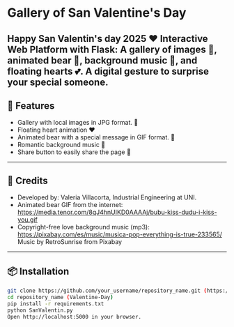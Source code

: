 # Gallery of San Valentine's Day
**Happy San Valentin's day 2025 ❤️**
Interactive Web Platform with Flask: A gallery of images 📸, animated bear 🧸, background music 🎵, and floating hearts 💕. A digital gesture to surprise your special someone.
---

## 🚀 Features
- Gallery with local images in JPG format. 📸
- Floating heart animation ❤️
- Animated bear with a special message in GIF format. 🧸
- Romantic background music 🎵
- Share button to easily share the page 🔗

---

## 💌 Credits
- Developed by: Valeria Villacorta, Industrial Engineering at UNI.
- Animated bear GIF from the internet: https://media.tenor.com/8qJ4hnUIKD0AAAAj/bubu-kiss-dudu-i-kiss-you.gif
- Copyright-free love background music (mp3): https://pixabay.com/es/music/musica-pop-everything-is-true-233565/ Music by RetroSunrise from Pixabay
---

## 📦 Installation
```bash
git clone https://github.com/your_username/repository_name.git (https://github.com/vale34villa1/Valentine-Day.git)
cd repository_name (Valentine-Day)
pip install -r requirements.txt
python SanValentin.py
Open http://localhost:5000 in your browser.
